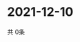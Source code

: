 # 2021-12-10
  共 0条

  <!-- BEGIN -->
  <!-- 最后更新时间Fri Dec 10 2021 03:04:12 GMT+0000 (Coordinated Universal Time) -->
  
  <!-- END -->
  
  